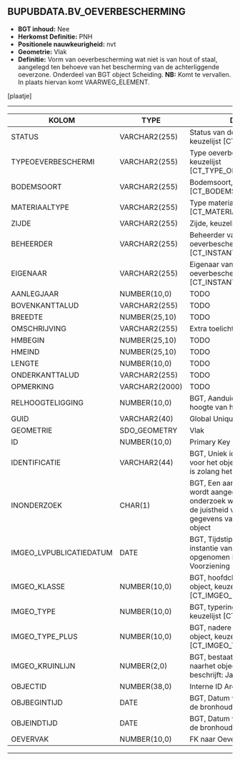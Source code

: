 ﻿## BUPUBDATA.BV_OEVERBESCHERMING


* __BGT inhoud:__ Nee
* __Herkomst Definitie:__ PNH
* __Positionele nauwkeurigheid:__ nvt
* __Geometrie:__ Vlak
* __Definitie:__ Vorm van oeverbescherming wat niet is van hout of staal, aangelegd ten behoeve van het bescherming van de achterliggende oeverzone. Onderdeel van BGT object Scheiding. __NB:__ Komt te vervallen. In plaats hiervan komt VAARWEG_ELEMENT.


[plaatje]

***

|KOLOM                           	|TYPE          	|DEFINITIE|
|------                          	|----          	|-----    |
|STATUS                          	|VARCHAR2(255) 	|Status van de gegevens, keuzelijst [CT_STATUS]|
|TYPEOEVERBESCHERMI              	|VARCHAR2(255) 	|Type oeverbescherming, keuzelijst [CT_TYPE_OEVERBESCHERMING]|
|BODEMSOORT                      	|VARCHAR2(255) 	|Bodemsoort, keuzelijst [CT_BODEMSOORT]|
|MATERIAALTYPE                   	|VARCHAR2(255) 	|Type materiaal, keuzelijst [CT_MATERIAALTYPE]|
|ZIJDE                           	|VARCHAR2(255) 	|Zijde, keuzelijst [CT_ZIJDE]|
|BEHEERDER                       	|VARCHAR2(255) 	|Beheerder van de oeverbescherming, keuzelijst [CT_INSTANTIE]|
|EIGENAAR                        	|VARCHAR2(255) 	|Eigenaar van de oeverbescherming, keuzelijst [CT_INSTANTIE]|
|AANLEGJAAR                      	|NUMBER(10,0)  	|TODO|
|BOVENKANTTALUD                  	|VARCHAR2(255) 	|TODO|
|BREEDTE                         	|NUMBER(25,10) 	|TODO|
|OMSCHRIJVING                    	|VARCHAR2(255) 	|Extra toelichting|
|HMBEGIN                         	|NUMBER(25,10) 	|TODO|
|HMEIND                          	|NUMBER(25,10) 	|TODO|
|LENGTE                          	|NUMBER(10,0)  	|TODO|
|ONDERKANTTALUD                  	|VARCHAR2(255) 	|TODO|
|OPMERKING                       	|VARCHAR2(2000)	|TODO|
|RELHOOGTELIGGING                	|NUMBER(10,0)  	|BGT, Aanduiding voor de relatieve hoogte van het object|
|GUID                            	|VARCHAR2(40)  	|Global Unique Identifier|
|GEOMETRIE                       	|SDO_GEOMETRY  	|Vlak|
|ID                              	|NUMBER(10,0)  	|Primary Key|
|IDENTIFICATIE			            |VARCHAR2(44)  	|BGT, Uniek identificatienummer voor het object dat onveranderlijk is zolang het object bestaat|
|INONDERZOEK                        |CHAR(1)       	|BGT, Een aanduiding waarmee wordt aangegeven dat een onderzoek wordt uitgevoerd naar de juistheid van een of meer gegevens van het betreffende object|
|IMGEO_LVPUBLICATIEDATUM            |DATE          	|BGT, Tijdstip waarop deze instantie van het object is opgenomen in de Landelijke Voorziening|
|IMGEO_KLASSE                       |NUMBER(10,0)   |BGT, hoofdclassificatie van het object, keuzelijst [CT_IMGEO_KLASSE]|
|IMGEO_TYPE                         |NUMBER(10,0)   |BGT, typering van het object, keuzelijst [CT_IMGEO_TYPE] |
|IMGEO_TYPE_PLUS                    |NUMBER(10,0)   |BGT, nadere typering van het object, keuzelijst [CT_IMGEO_TYPE_PLUS]|
|IMGEO_KRUINLIJN		            |NUMBER(2,0)	|BGT, bestaat er een verwijzing naarhet object(lijn) dat de kruinlijn beschrijft: Ja/Nee [CT_JA_NEE] |
|OBJECTID                        	|NUMBER(38,0)   |Interne ID ArcGIS|
|OBJBEGINTIJD                    	|DATE          	|BGT, Datum waarop het object bij de bronhouder is ontstaan|
|OBJEINDTIJD                     	|DATE          	|BGT, Datum waarop het object bij de bronhouder niet meer geldig is|
|OEVERVAK                        	|NUMBER(10,0)  	|FK naar Oevervak|

***


